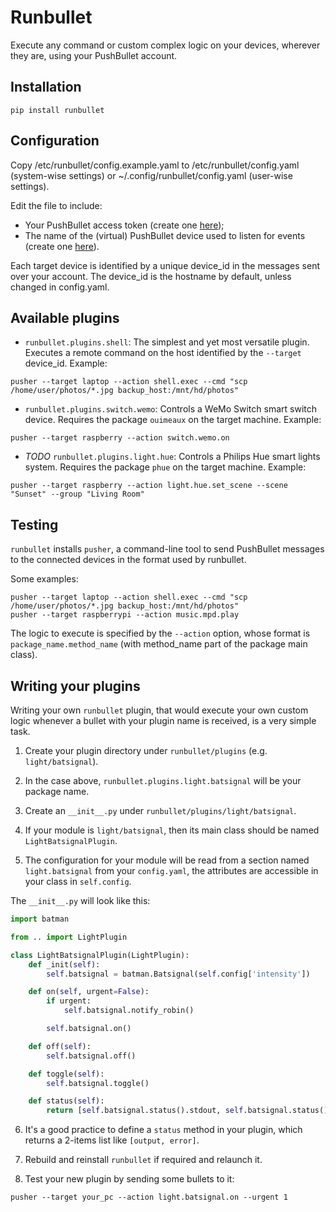 Runbullet
=========

Execute any command or custom complex logic on your devices, wherever they are, using your PushBullet account.

Installation
------------

```shell
pip install runbullet
```

Configuration
-------------

Copy /etc/runbullet/config.example.yaml to /etc/runbullet/config.yaml (system-wise settings) or ~/.config/runbullet/config.yaml (user-wise settings).

Edit the file to include:

* Your PushBullet access token (create one [here](https://www.pushbullet.com/#settings/account));
* The name of the (virtual) PushBullet device used to listen for events (create one [here](https://www.pushbullet.com/#devices)).

Each target device is identified by a unique device_id in the messages sent over your account. The device_id is the hostname by default, unless changed in config.yaml.

Available plugins
-----------------

* `runbullet.plugins.shell`: The simplest and yet most versatile plugin. Executes a remote command on the host identified by the `--target` device_id. Example:

```shell
pusher --target laptop --action shell.exec --cmd "scp /home/user/photos/*.jpg backup_host:/mnt/hd/photos"
```

* `runbullet.plugins.switch.wemo`: Controls a WeMo Switch smart switch device. Requires the package `ouimeaux` on the target machine. Example:

```shell
pusher --target raspberry --action switch.wemo.on
```

* *TODO* `runbullet.plugins.light.hue`: Controls a Philips Hue smart lights system. Requires the package `phue` on the target machine. Example:

```shell
pusher --target raspberry --action light.hue.set_scene --scene "Sunset" --group "Living Room"
```

Testing
-------

`runbullet` installs `pusher`, a command-line tool to send PushBullet messages to the connected devices in the format used by runbullet.

Some examples:

```shell
pusher --target laptop --action shell.exec --cmd "scp /home/user/photos/*.jpg backup_host:/mnt/hd/photos"
pusher --target raspberrypi --action music.mpd.play
```

The logic to execute is specified by the `--action` option, whose format is `package_name.method_name` (with method_name part of the package main class).

Writing your plugins
--------------------

Writing your own `runbullet` plugin, that would execute your own custom logic whenever a bullet with your plugin name is received, is a very simple task.

1. Create your plugin directory under `runbullet/plugins` (e.g. `light/batsignal`).

2. In the case above, `runbullet.plugins.light.batsignal` will be your package name.

3. Create an `__init__.py` under `runbullet/plugins/light/batsignal`.

4. If your module is `light/batsignal`, then its main class should be named `LightBatsignalPlugin`.

5. The configuration for your module will be read from a section named `light.batsignal` from your `config.yaml`, the attributes are accessible in your class in `self.config`.

The `__init__.py` will look like this:

```python
import batman

from .. import LightPlugin

class LightBatsignalPlugin(LightPlugin):
    def _init(self):
        self.batsignal = batman.Batsignal(self.config['intensity'])

    def on(self, urgent=False):
        if urgent:
            self.batsignal.notify_robin()

        self.batsignal.on()

    def off(self):
        self.batsignal.off()

    def toggle(self):
        self.batsignal.toggle()

    def status(self):
        return [self.batsignal.status().stdout, self.batsignal.status().stderr]
```

6. It's a good practice to define a `status` method in your plugin, which returns a 2-items list like `[output, error]`.

7. Rebuild and reinstall `runbullet` if required and relaunch it.

8. Test your new plugin by sending some bullets to it:

```shell
pusher --target your_pc --action light.batsignal.on --urgent 1
```

